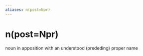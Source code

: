 ```yaml
---
aliases: n(post=Npr)
---
```

# n(post=Npr)

noun in apposition with an understood (prededing) proper name